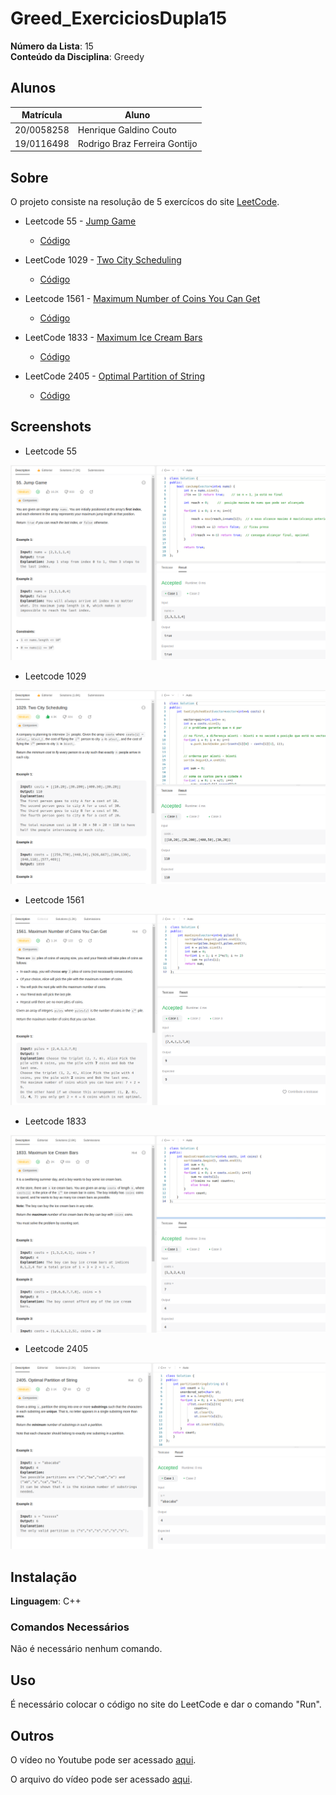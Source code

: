 # Greed_ExerciciosDupla15

**Número da Lista**: 15<br>
**Conteúdo da Disciplina**: Greedy<br>

## Alunos
|Matrícula | Aluno |
| -- | -- |
| 20/0058258  |  Henrique Galdino Couto |
| 19/0116498  |  Rodrigo Braz Ferreira Gontijo |

## Sobre 
O projeto consiste na resolução de 5 exercícos do site [LeetCode](https://leetcode.com/problemset/all/).

* Leetcode 55 - [Jump Game](https://leetcode.com/problems/jump-game/)
    * [Código](/55.cpp) 
    
* LeetCode 1029 - [Two City Scheduling](https://leetcode.com/problems/two-city-scheduling/)
    * [Código](/1029.cpp) 

* Leetcode 1561 - [Maximum Number of Coins You Can Get](https://leetcode.com/problems/maximum-number-of-coins-you-can-get/)
    * [Código](/1561.cpp) 
    
* LeetCode 1833 - [Maximum Ice Cream Bars](https://leetcode.com/problems/maximum-ice-cream-bars/)
    * [Código](/1833.cpp) 

* LeetCode 2405 - [Optimal Partition of String](https://leetcode.com/problems/optimal-partition-of-string/)
    * [Código](/2405.cpp) 
    

## Screenshots
* Leetcode 55

![image](/assets/55.png)

* Leetcode 1029

![image](/assets/1029.png)

* Leetcode 1561

![image](/assets/1561.png)

* Leetcode 1833

![image](/assets/1833.png)

* Leetcode 2405

![image](/assets/2405.png)

## Instalação 
**Linguagem**: C++<br>

### **Comandos Necessários**

Não é necessário nenhum comando.

## Uso 

É necessário colocar o código no site do LeetCode e dar o comando "Run".

## Outros 

O vídeo no Youtube pode ser acessado [aqui](). 

O arquivo do vídeo pode ser acessado [aqui]().




